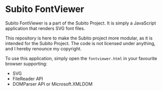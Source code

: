 # Subito FontViewer

Subito FontViewer is a part of the Subito Project. 
It is simply a JavaScript application that renders SVG font files.

This repository is here to make the Subito project more modular, as it is intended for the Subito Project.
The code is not licensed under anything, and I hereby renounce my copyright.

To use this application, simply open the `fontviewer.html` in your favourite browser supporting:
  * SVG
  * FileReader API
  * DOMParser API or Microsoft.XMLDOM